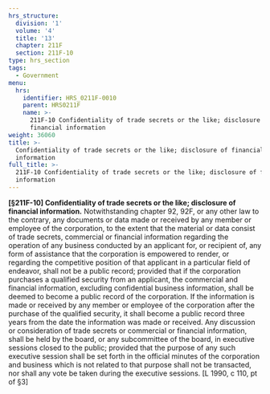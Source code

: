 ```yaml
---
hrs_structure:
  division: '1'
  volume: '4'
  title: '13'
  chapter: 211F
  section: 211F-10
type: hrs_section
tags:
  - Government
menu:
  hrs:
    identifier: HRS_0211F-0010
    parent: HRS0211F
    name: >-
      211F-10 Confidentiality of trade secrets or the like; disclosure of
      financial information
weight: 36060
title: >-
  Confidentiality of trade secrets or the like; disclosure of financial
  information
full_title: >-
  211F-10 Confidentiality of trade secrets or the like; disclosure of financial
  information
---
```

**[§211F-10] Confidentiality of trade secrets or the like; disclosure of financial information.** Notwithstanding chapter 92, 92F, or any other law to the contrary, any documents or data made or received by any member or employee of the corporation, to the extent that the material or data consist of trade secrets, commercial or financial information regarding the operation of any business conducted by an applicant for, or recipient of, any form of assistance that the corporation is empowered to render, or regarding the competitive position of that applicant in a particular field of endeavor, shall not be a public record; provided that if the corporation purchases a qualified security from an applicant, the commercial and financial information, excluding confidential business information, shall be deemed to become a public record of the corporation. If the information is made or received by any member or employee of the corporation after the purchase of the qualified security, it shall become a public record three years from the date the information was made or received. Any discussion or consideration of trade secrets or commercial or financial information, shall be held by the board, or any subcommittee of the board, in executive sessions closed to the public; provided that the purpose of any such executive session shall be set forth in the official minutes of the corporation and business which is not related to that purpose shall not be transacted, nor shall any vote be taken during the executive sessions. [L 1990, c 110, pt of §3]